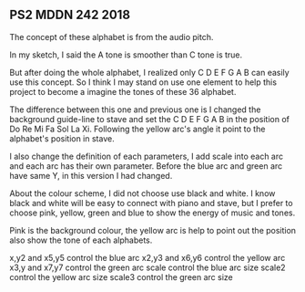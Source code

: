 ## PS2 MDDN 242 2018

   The concept of these alphabet is from the audio pitch.

   In my sketch, I said the A tone is smoother than C tone is true.

   But after doing the whole alphabet, I realized only C D E F G A B can easily use this concept. So I think I may stand on use one element to help this project to become a imagine the tones of these 36 alphabet.

   The difference between this one and previous one is I changed the background guide-line to stave and set the C D E F G A B in the position of Do Re Mi Fa Sol La Xi. Following the yellow arc's angle it point to the alphabet's position in stave. 

   I also change the definition of each parameters, I add scale into each arc and each arc has their own parameter. Before the blue arc and green arc have same Y, in this version I had changed.

   About the colour scheme, I did not choose use black and white. I know black and white will be easy to connect with piano and stave, but I prefer to choose pink, yellow, green and blue to show the energy of music and tones.

   Pink is the background colour, the yellow arc is help to point out the position also show the tone of each alphabets.
   
   x,y2 and x5,y5 control the blue arc
   x2,y3 and x6,y6 control the yellow arc
   x3,y and x7,y7 control the green arc
   scale control the blue arc size
   scale2 control the yellow arc size
   scale3 control the green arc size


